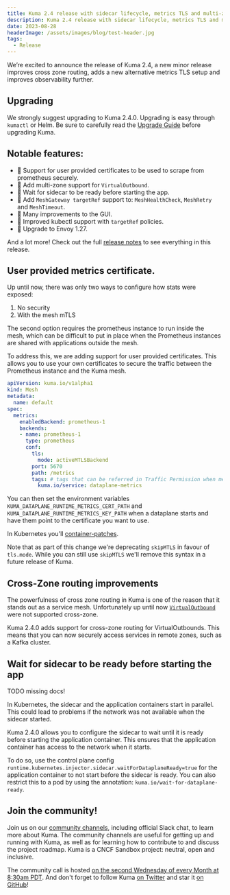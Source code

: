 ```yaml
---
title: Kuma 2.4 release with sidecar lifecycle, metrics TLS and multi-zone improvements 
description: Kuma 2.4 release with sidecar lifecycle, metrics TLS and multi-zone improvements
date: 2023-08-28
headerImage: /assets/images/blog/test-header.jpg
tags:
  - Release
---
```


We’re excited to announce the release of Kuma 2.4, a new minor release improves cross zone routing, adds a new alternative metrics TLS setup and improves observability further. 

## Upgrading

We strongly suggest upgrading to Kuma 2.4.0. Upgrading is easy through `kumactl` or Helm.
Be sure to carefully read the [Upgrade Guide](https://github.com/kumahq/kuma/blob/master/UPGRADE.md) before upgrading Kuma.

## Notable features:

* 🚀 Support for user provided certificates to be used to scrape from prometheus securely. 
* 🚀 Add multi-zone support for `VirtualOutbound`. 
* 🚀 Wait for sidecar to be ready before starting the app. 
* 🚀 Add `MeshGateway targetRef` support to: `MeshHealthCheck`, `MeshRetry` and `MeshTimeout`. 
* 🚀 Many improvements to the GUI.
* 🚀 Improved kubectl support with `targetRef` policies.
* 🚀 Upgrade to Envoy 1.27.

And a lot more! Check out the full [release notes](https://github.com/kumahq/kuma/releases/tag/2.4.0) to see everything in this release.

## User provided metrics certificate.

Up until now, there was only two ways to configure how stats were exposed:

1. No security
2. With the mesh mTLS

The second option requires the prometheus instance to run inside the mesh,
which can be difficult to put in place when the Prometheus instances are shared with applications outside the mesh.

To address this, we are adding support for user provided certificates.
This allows you to use your own certificates to secure the traffic between the Prometheus instance and the Kuma mesh.

```yaml
apiVersion: kuma.io/v1alpha1
kind: Mesh
metadata:
  name: default
spec:
  metrics:
    enabledBackend: prometheus-1
    backends:
    - name: prometheus-1
      type: prometheus
      conf:
        tls:
          mode: activeMTLSBackend
        port: 5670
        path: /metrics
        tags: # tags that can be referred in Traffic Permission when metrics are secured by mTLS  
          kuma.io/service: dataplane-metrics
```

You can then set the environment variables `KUMA_DATAPLANE_RUNTIME_METRICS_CERT_PATH` and `KUMA_DATAPLANE_RUNTIME_METRICS_KEY_PATH` when a dataplane starts and have them
point to the certificate you want to use.

In Kubernetes you'll [container-patches](/docs/latest/production/dp-config/dpp-on-kubernetes/#custom-container-configuration).

Note that as part of this change we're deprecating `skipMTLS` in favour of `tls.mode`.
While you can still use `skipMTLS` we'll remove this syntax in a future release of Kuma.

## Cross-Zone routing improvements

The powerfulness of cross zone routing in Kuma is one of the reason that it stands out as a service mesh.
Unfortunately up until now [`VirtualOutbound`](/docs/latest/policies/virtual-outbound) were not supported cross-zone.

Kuma 2.4.0 adds support for cross-zone routing for VirtualOutbounds. This means that you can now securely access services in remote zones, such as a Kafka cluster.

## Wait for sidecar to be ready before starting the app

TODO missing docs!

In Kubernetes, the sidecar and the application containers start in parallel. This could lead to problems if the network was not available when the sidecar started.

Kuma 2.4.0 allows you to configure the sidecar to wait until it is ready before starting the application container.
This ensures that the application container has access to the network when it starts.

To do so, use the control plane config `runtime.kubernetes.injector.sidecar.waitForDataplaneReady=true` for the application container
to not start before the sidecar is ready.
You can also restrict this to a pod by using the annotation: `kuma.io/wait-for-dataplane-ready`.

## Join the community!

Join us on our [community channels](https://kuma.io/community/), including official Slack chat, to learn more about Kuma.
The community channels are useful for getting up and running with Kuma, as well as for learning how to contribute to and discuss the project roadmap.
Kuma is a CNCF Sandbox project: neutral, open and inclusive.

The community call is hosted [on the second Wednesday of every Month at 8:30am PDT](https://kuma.io/community/).
And don't forget to follow Kuma [on Twitter](https://twitter.com/kumamesh) and star it [on GitHub](https://github.com/kumahq/kuma)!
